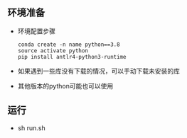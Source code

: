 ## 环境准备
+ 环境配置步骤

  ```
  conda create -n name python==3.8
  source activate python
  pip install antlr4-python3-runtime
  ```
+ 如果遇到一些库没有下载的情况，可以手动下载未安装的库
+ 其他版本的python可能也可以使用

## 运行
+ sh run.sh
  

